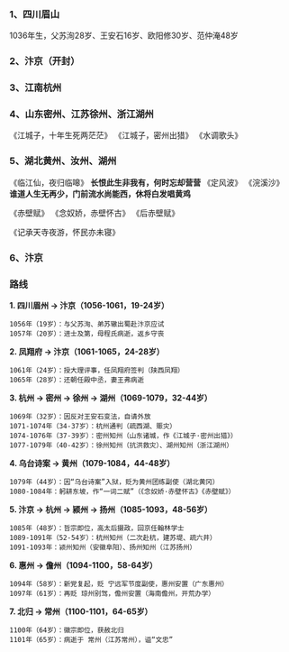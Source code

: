 ### 1、四川眉山

1036年生，父苏洵28岁、王安石16岁、欧阳修30岁、范仲淹48岁


### 2、汴京（开封）


### 3、江南杭州



### 4、山东密州、江苏徐州、浙江湖州

《江城子，十年生死两茫茫》
《江城子，密州出猎》
《水调歌头》


### 5、湖北黄州、汝州、湖州

《临江仙，夜归临嗥》 **长恨此生非我有，何时忘却营营**
《定风波》
《浣溪沙》  **谁道人生无再少，门前流水尚能西，休将白发唱黄鸡**

《赤壁赋》
《念奴娇，赤壁怀古》
《后赤壁赋》

《记承天寺夜游，怀民亦未寝》

### 6、汴京




### 路线

**1. 四川眉州 → 汴京（1056-1061，19-24岁）**

	1056年（19岁）：与父苏洵、弟苏辙出蜀赴汴京应试
	1057年（20岁）：进士及第，母程氏病逝，返乡守丧


**2. 凤翔府 → 汴京（1061-1065，24-28岁）**

	1061年（24岁）：授大理评事，任凤翔府签判（陕西凤翔）
    1065年（28岁）：还朝任殿中丞，妻王弗病逝


**3. 杭州 → 密州 → 徐州 → 湖州（1069-1079，32-44岁）**

	1069年（32岁）：因反对王安石变法，自请外放
    1071-1074年（34-37岁）：杭州通判（疏西湖、赈灾）
    1074-1076年（37-39岁）：密州知州（山东诸城，作《江城子·密州出猎》）
    1077-1079年（40-42岁）：徐州知州（抗洪救灾）、湖州知州（浙江湖州）


**4. 乌台诗案 → 黄州（1079-1084，44-48岁）**

	1079年（44岁）：因“乌台诗案”入狱，贬为黄州团练副使（湖北黄冈）
	1080-1084年：躬耕东坡，作“一词二赋”（《念奴娇·赤壁怀古》《赤壁赋》）


**5. 汴京 → 杭州 → 颍州 → 扬州（1085-1093，48-56岁）**

	1085年（48岁）：哲宗即位，高太后摄政，回京任翰林学士
    1089-1091年（52-54岁）：杭州知州（二次赴杭，建苏堤、疏六井）
    1091-1093年：颍州知州（安徽阜阳）、扬州知州（江苏扬州）


**6. 惠州 → 儋州（1094-1100，58-64岁）**

	1094年（58岁）：新党复起，贬 宁远军节度副使，惠州安置（广东惠州）
	1097年（61岁）：再贬 琼州别驾，儋州安置（海南儋州，开荒办学）


**7. 北归 → 常州（1100-1101，64-65岁）**

	1100年（64岁）：徽宗即位，获赦北归
	1101年（65岁）：病逝于 常州（江苏常州），谥“文忠”
	